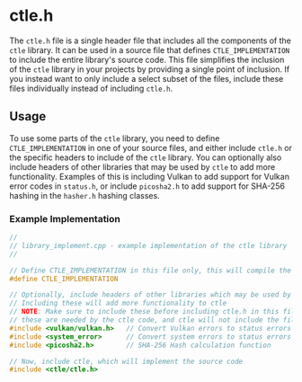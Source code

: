 # ctle.h

The `ctle.h` file is a single header file that includes all the components of the `ctle` library. It can be used in a source file that defines `CTLE_IMPLEMENTATION` to include the entire library's source code. This file simplifies the inclusion of the `ctle` library in your projects by providing a single point of inclusion. If you instead want to only include a select subset of the files, include these files individually instead of including `ctle.h`.

## Usage

To use some parts of the `ctle` library, you need to define `CTLE_IMPLEMENTATION` in one of your source files, and either include `ctle.h` or the specific headers to include of the `ctle` library. You can optionally also include headers of other libraries that may be used by `ctle` to add more functionality. Examples of this is including Vulkan to add support for Vulkan error codes in `status.h`, or include `picosha2.h` to add support for SHA-256 hashing in the `hasher.h` hashing classes.

### Example Implementation

```cpp
//
// library_implement.cpp - example implementation of the ctle library
//

// Define CTLE_IMPLEMENTATION in this file only, this will compile the source code
#define CTLE_IMPLEMENTATION

// Optionally, include headers of other libraries which may be used by ctle.
// Including these will add more functionality to ctle
// NOTE: Make sure to include these before including ctle.h in this file, as 
// these are needed by the ctle code, and ctle will not include the files automatically.
#include <vulkan/vulkan.h>   // Convert Vulkan errors to status errors
#include <system_error>      // Convert system errors to status errors
#include <picosha2.h>        // SHA-256 Hash calculation function

// Now, include ctle, which will implement the source code
#include <ctle/ctle.h>
```